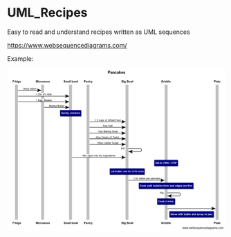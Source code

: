 # UML_Recipes
Easy to read and understand recipes written as UML sequences

https://www.websequencediagrams.com/

Example:

![Pancake Diagram](/images/readme_pancakes.png)
